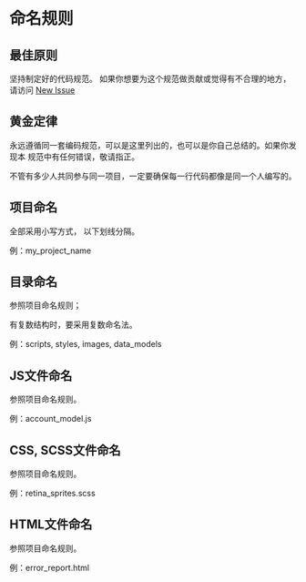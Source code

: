 # 命名规则

## 最佳原则

坚持制定好的代码规范。
如果你想要为这个规范做贡献或觉得有不合理的地方，请访问 [New Issue](https://github.com/Zzzhen/xiaoyuFED/issues/new)

## 黄金定律

永远遵循同一套编码规范，可以是这里列出的，也可以是你自己总结的。如果你发现本
规范中有任何错误，敬请指正。

不管有多少人共同参与同一项目，一定要确保每一行代码都像是同一个人编写的。

## 项目命名

全部采用小写方式， 以下划线分隔。

例：my_project_name

## 目录命名

参照项目命名规则；

有复数结构时，要采用复数命名法。

例：scripts, styles, images, data_models

## JS文件命名

参照项目命名规则。

例：account_model.js

## CSS, SCSS文件命名

参照项目命名规则。

例：retina_sprites.scss

## HTML文件命名

参照项目命名规则。

例：error_report.html